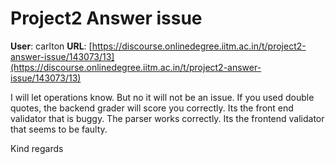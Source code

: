 # Project2 Answer issue

**User**: carlton
**URL**: [https://discourse.onlinedegree.iitm.ac.in/t/project2-answer-issue/143073/13](https://discourse.onlinedegree.iitm.ac.in/t/project2-answer-issue/143073/13)

I will let operations know. But no it will not be an issue. If you used double quotes, the backend grader will score you correctly. Its the front end validator that is buggy. The parser works correctly. Its the frontend validator that seems to be faulty.

Kind regards
